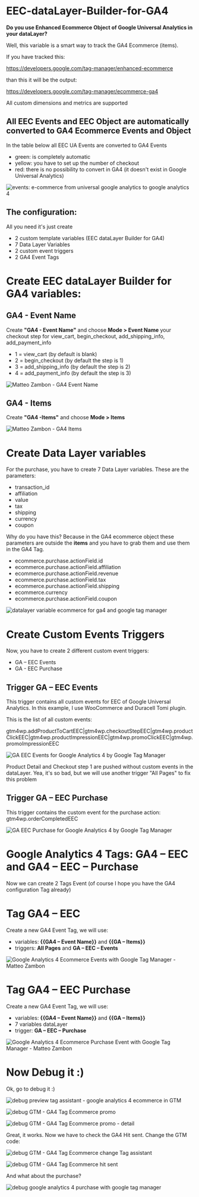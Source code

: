 # EEC-dataLayer-Builder-for-GA4
**Do you use Enhanced Ecommerce Object of Google Universal Analytics in your dataLayer?**

Well, this variable is a smart way to track the GA4 Ecommerce (items).

If you have tracked this:

https://developers.google.com/tag-manager/enhanced-ecommerce

than this it will be the output:

https://developers.google.com/tag-manager/ecommerce-ga4

All custom dimensions and metrics are supported

## All EEC Events and EEC Object are automatically converted to GA4 Ecommerce Events and Object

In the table below all EEC UA Events are converted to GA4 Events
- green: is completely automatic
- yellow: you have to set up the number of checkout
- red: there is no possibility to convert in GA4 (it doesn't exist in Google Universal Analytics)

![events: e-commerce from universal google analytics to google analytics 4](https://www.tagmanageritalia.it/GTM/guida/uploads/2020/11/ecommerce-from-universal-google-analytics-to-google-analytics-4.png)



## The configuration: 
All you need it's just create 
- 2 custom template variables (EEC dataLayer Builder for GA4)
- 7 Data Layer Variables
- 2 custom event triggers 
- 2 GA4 Event Tags 

# Create EEC dataLayer Builder for GA4 variables:
## GA4 - Event Name
Create **"GA4 - Event Name"** and choose **Mode > Event Name** your checkout step for view_cart, begin_checkout, add_shipping_info, add_payment_info 

- 1 = view_cart (by default is blank)
- 2 = begin_checkout (by default the step is 1)
- 3 = add_shipping_info (by default the step is 2)
- 4 = add_payment_info (by default the step is 3)

![Matteo Zambon - GA4 Event Name](https://www.tagmanageritalia.it/GTM/guida/uploads/2020/11/Matteo-Zambon-GA4-Event-Name.png)


## GA4 - Items
Create **"GA4 -Items"** and choose **Mode > Items**

![Matteo Zambon - GA4 Items](https://www.tagmanageritalia.it/GTM/guida/uploads/2020/11/Matteo-Zambon-GA4-Items.png)

# Create Data Layer variables

For the purchase, you have to create 7 Data Layer variables. These are the parameters: 

- transaction_id
- affiliation
- value
- tax
- shipping
- currency
- coupon

Why do you have this?
Because in the GA4 ecommerce object these parameters are outside the __items__ and you have to grab them and use them in the GA4 Tag.

- ecommerce.purchase.actionField.id
- ecommerce.purchase.actionField.affiliation
- ecommerce.purchase.actionField.revenue
- ecommerce.purchase.actionField.tax
- ecommerce.purchase.actionField.shipping
- ecommerce.currency
- ecommerce.purchase.actionField.coupon

![datalayer variable ecommerce for ga4 and google tag manager](https://www.tagmanageritalia.it/GTM/guida/uploads/2020/11/datalayer-variable-ecommerce-for-ga4-and-google-tag-manager.png)

# Create Custom Events Triggers

Now, you have to create 2 different custom event triggers:

- GA – EEC Events
- GA - EEC Purchase

## Trigger GA – EEC Events 

This trigger contains all custom events for EEC of Google Universal Analytics. In this example, I use WooCommerce and Duracell Tomi plugin.

This is the list of all custom events:

gtm4wp.addProductToCartEEC|gtm4wp.checkoutStepEEC|gtm4wp.productClickEEC|gtm4wp.productImpressionEEC|gtm4wp.promoClickEEC|gtm4wp.promoImpressionEEC


![GA EEC Events for Google Analytics 4 by Google Tag Manager](https://www.tagmanageritalia.it/GTM/guida/uploads/2020/11/GA-EEC-Events-for-Google-Analytics-4-by-Google-Tag-Manager.png)

Product Detail and Checkout step 1 are pushed without custom events in the dataLayer. Yea, it's so bad, but we will use another trigger "All Pages" to fix this problem

## Trigger GA – EEC Purchase

This trigger contains the custom event for the purchase action: gtm4wp.orderCompletedEEC


![GA EEC Purchase for Google Analytics 4 by Google Tag Manager](https://www.tagmanageritalia.it/GTM/guida/uploads/2020/11/GA-EEC-Purchase-for-Google-Analytics-4-by-Google-Tag-Manager.png)

# Google Analytics 4 Tags: GA4 – EEC and GA4 – EEC – Purchase

Now we can create 2 Tags Event (of course I hope you have the GA4 configuration Tag already)

# Tag GA4 – EEC

Create a new GA4 Event Tag, we will use: 

- variables: **{{GA4 – Event Name}}** and **{{GA – Items}}**
- triggers: **All Pages** and **GA – EEC – Events**

![Google Analytics 4 Ecommerce Events with Google Tag Manager - Matteo Zambon](https://www.tagmanageritalia.it/GTM/guida/uploads/2020/11/Google-Analytics-4-Ecommerce-Events-with-Google-Tag-Manager-Matteo-Zambon.png)

# Tag GA4 – EEC Purchase

Create a new GA4 Event Tag, we will use: 

- variables: **{{GA4 – Event Name}}** and **{{GA – Items}}**
- 7 variables dataLayer 
- trigger: **GA – EEC – Purchase**

![Google Analytics 4 Ecommerce Purchase Event with Google Tag Manager - Matteo Zambon](https://www.tagmanageritalia.it/GTM/guida/uploads/2020/11/Google-Analytics-4-Ecommerce-Purchase-Event-with-Google-Tag-Manager-Matteo-Zambon.png)

# Now Debug it :)

Ok, go to debug it :)

![debug preview tag assistant - google analytics 4 ecommerce in GTM](https://www.tagmanageritalia.it/GTM/guida/uploads/2020/11/debug-preview-tag-assistant-google-analytics-4-ecommerce-in-GTM-1536x754.png)

![debug GTM - GA4 Tag Ecommerce promo](https://www.tagmanageritalia.it/GTM/guida/uploads/2020/11/debug-GTM-GA4-Tag-Ecommerce-promo-1536x692.png)

![debug GTM - GA4 Tag Ecommerce promo - detail](https://www.tagmanageritalia.it/GTM/guida/uploads/2020/11/debug-GTM-GA4-Tag-Ecommerce-promo-detail.png)

Great, it works. Now we have to check the GA4 Hit sent. Change the GTM code:

![debug GTM - GA4 Tag Ecommerce change Tag assistant](https://www.tagmanageritalia.it/GTM/guida/uploads/2020/11/debug-GTM-GA4-Tag-Ecommerce-change-Tag-assistant-1536x630.png)

![debug GTM - GA4 Tag Ecommerce hit sent](https://www.tagmanageritalia.it/GTM/guida/uploads/2020/11/debug-GTM-GA4-Tag-Ecommerce-hit-sent-1536x547.png)

And what about the purchase?

![debug google analytics 4 purchase with google tag manager](https://www.tagmanageritalia.it/GTM/guida/uploads/2020/11/debug-google-analytics-4-purchase-with-google-tag-manager.png)

